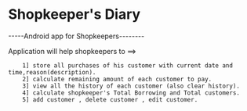 # Shopkeeper's Diary


-----Android app for Shopkeepers--------

  Application will help shopkeepers to ==>  
                                 
        1] store all purchases of his customer with current date and time,reason(description).       
        2] calculate remaining amount of each customer to pay.          
        3] view all the history of each customer (also clear history).            
        4] calculate shopkeeper's Total Borrowing and Total customers.      
        5] add customer , delete customer , edit customer.      
